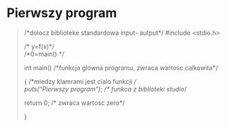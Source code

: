 Pierwszy program
================


>/\*dolocz biblioteke standardowa input- autput*\/
>#include <stdio.h>
>
>/\* y=f(x)*/\
>/\*0=main() *\/
>
>
>
>int main()	/\*funkcja glowna programu, zwraca wartosc calkowita*\/
>
>{	/\*miedzy klamrami jest cialo funkcji */\
>	puts("Pierwszy program");	/\* funkca z biblioteki studio*\/
>
>	return 0;	/\* zwraca wartosc zero*\/
>
>}

